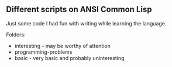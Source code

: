 ## Different scripts on ANSI Common Lisp 

Just some code I had fun with writing while learning the language.

Folders:
* interesting - may be worthy of attention
* programming-problems
* basic - very basic and probably uninteresting
